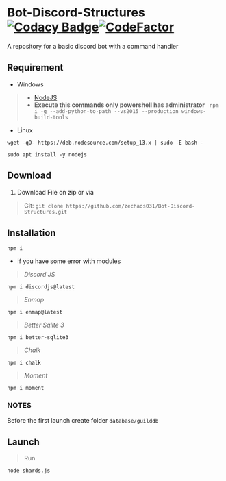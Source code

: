 # Bot-Discord-Structures [![Codacy Badge](https://api.codacy.com/project/badge/Grade/2c86abc76f4c4d8c8ec9801ad9da4c81)](https://www.codacy.com/manual/zechaos031/Bot-Discord-Structure?utm_source=github.com&amp;utm_medium=referral&amp;utm_content=zechaos031/Bot-Discord-Structure&amp;utm_campaign=Badge_Grade)[![CodeFactor](https://www.codefactor.io/repository/github/zechaos031/bot-discord-structures/badge)](https://www.codefactor.io/repository/github/zechaos031/bot-discord-structures) 

A repository for a basic discord bot with a command handler
## Requirement
- Windows
>- [NodeJS](https://nodejs.org/)
>- **Execute this commands only powershell has administrator** `
npm i -g --add-python-to-path --vs2015 --production windows-build-tools`

- Linux
```
wget -qO- https://deb.nodesource.com/setup_13.x | sudo -E bash -
```

```
sudo apt install -y nodejs
```

## Download
1. Download File on zip or via 
> Git:
  `
  git clone https://github.com/zechaos031/Bot-Discord-Structures.git
  `
  
## Installation
```
npm i 
```

- If you have some error with modules
> *Discord JS*
```
npm i discordjs@latest
```

> *Enmap*

```
npm i enmap@latest
```

> *Better Sqlite 3*

```
npm i better-sqlite3
``` 

> *Chalk*
```
npm i chalk
```

> *Moment*
```
npm i moment
```

### NOTES
Before the first launch create folder `database/guilddb` 

## Launch
> Run
 ```
node shards.js
```
